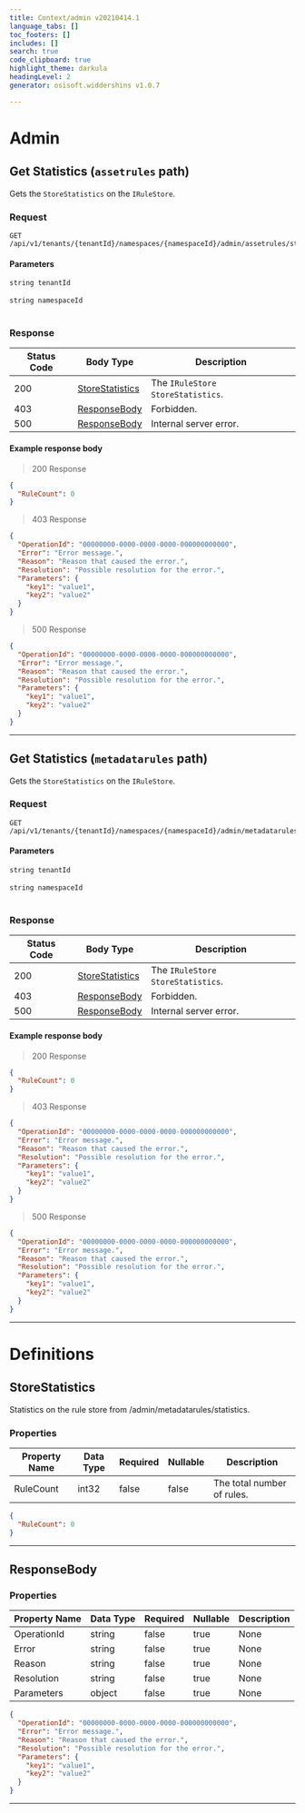 ```yaml
---
title: Context/admin v20210414.1
language_tabs: []
toc_footers: []
includes: []
search: true
code_clipboard: true
highlight_theme: darkula
headingLevel: 2
generator: osisoft.widdershins v1.0.7

---
```


# Admin

## Get Statistics (`assetrules` path)

<a id="opIdAdmin_Get Statistics (`assetrules` path)"></a>

Gets the `StoreStatistics` on the `IRuleStore`.

### Request
```text 
GET /api/v1/tenants/{tenantId}/namespaces/{namespaceId}/admin/assetrules/statistics
```

#### Parameters

`string tenantId`
<br/><br/>`string namespaceId`
<br/><br/>

### Response

|Status Code|Body Type|Description|
|---|---|---|
|200|[StoreStatistics](#schemastorestatistics)|The `IRuleStore` `StoreStatistics`.|
|403|[ResponseBody](#schemaresponsebody)|Forbidden.|
|500|[ResponseBody](#schemaresponsebody)|Internal server error.|

#### Example response body
> 200 Response

```json
{
  "RuleCount": 0
}
```

> 403 Response

```json
{
  "OperationId": "00000000-0000-0000-0000-000000000000",
  "Error": "Error message.",
  "Reason": "Reason that caused the error.",
  "Resolution": "Possible resolution for the error.",
  "Parameters": {
    "key1": "value1",
    "key2": "value2"
  }
}
```

> 500 Response

```json
{
  "OperationId": "00000000-0000-0000-0000-000000000000",
  "Error": "Error message.",
  "Reason": "Reason that caused the error.",
  "Resolution": "Possible resolution for the error.",
  "Parameters": {
    "key1": "value1",
    "key2": "value2"
  }
}
```

---

## Get Statistics (`metadatarules` path)

<a id="opIdAdmin_Get Statistics (`metadatarules` path)"></a>

Gets the `StoreStatistics` on the `IRuleStore`.

### Request
```text 
GET /api/v1/tenants/{tenantId}/namespaces/{namespaceId}/admin/metadatarules/statistics
```

#### Parameters

`string tenantId`
<br/><br/>`string namespaceId`
<br/><br/>

### Response

|Status Code|Body Type|Description|
|---|---|---|
|200|[StoreStatistics](#schemastorestatistics)|The `IRuleStore` `StoreStatistics`.|
|403|[ResponseBody](#schemaresponsebody)|Forbidden.|
|500|[ResponseBody](#schemaresponsebody)|Internal server error.|

#### Example response body
> 200 Response

```json
{
  "RuleCount": 0
}
```

> 403 Response

```json
{
  "OperationId": "00000000-0000-0000-0000-000000000000",
  "Error": "Error message.",
  "Reason": "Reason that caused the error.",
  "Resolution": "Possible resolution for the error.",
  "Parameters": {
    "key1": "value1",
    "key2": "value2"
  }
}
```

> 500 Response

```json
{
  "OperationId": "00000000-0000-0000-0000-000000000000",
  "Error": "Error message.",
  "Reason": "Reason that caused the error.",
  "Resolution": "Possible resolution for the error.",
  "Parameters": {
    "key1": "value1",
    "key2": "value2"
  }
}
```

---
# Definitions

## StoreStatistics

<a id="schemastorestatistics"></a>
<a id="schema_StoreStatistics"></a>
<a id="tocSstorestatistics"></a>
<a id="tocsstorestatistics"></a>

Statistics on the rule store from /admin/metadatarules/statistics.

### Properties

|Property Name|Data Type|Required|Nullable|Description|
|---|---|---|---|---|
|RuleCount|int32|false|false|The total number of rules.|

```json
{
  "RuleCount": 0
}

```

---

## ResponseBody

<a id="schemaresponsebody"></a>
<a id="schema_ResponseBody"></a>
<a id="tocSresponsebody"></a>
<a id="tocsresponsebody"></a>

### Properties

|Property Name|Data Type|Required|Nullable|Description|
|---|---|---|---|---|
|OperationId|string|false|true|None|
|Error|string|false|true|None|
|Reason|string|false|true|None|
|Resolution|string|false|true|None|
|Parameters|object|false|true|None|

```json
{
  "OperationId": "00000000-0000-0000-0000-000000000000",
  "Error": "Error message.",
  "Reason": "Reason that caused the error.",
  "Resolution": "Possible resolution for the error.",
  "Parameters": {
    "key1": "value1",
    "key2": "value2"
  }
}

```

---

